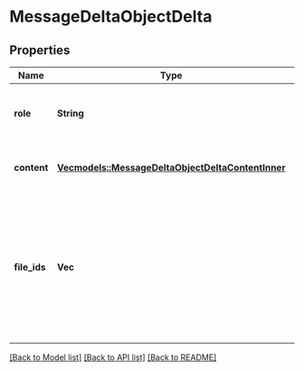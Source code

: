 # MessageDeltaObjectDelta

## Properties
Name | Type | Description | Notes
------------ | ------------- | ------------- | -------------
**role** | **String** | The entity that produced the message. One of `user` or `assistant`. | [optional] [default to None]
**content** | [**Vec<models::MessageDeltaObjectDeltaContentInner>**](MessageDeltaObject_delta_content_inner.md) | The content of the message in array of text and/or images. | [optional] [default to None]
**file_ids** | **Vec<String>** | A list of [file](/docs/api-reference/files) IDs that the assistant should use. Useful for tools like retrieval and code_interpreter that can access files. A maximum of 10 files can be attached to a message. | [optional] [default to None]

[[Back to Model list]](../README.md#documentation-for-models) [[Back to API list]](../README.md#documentation-for-api-endpoints) [[Back to README]](../README.md)


